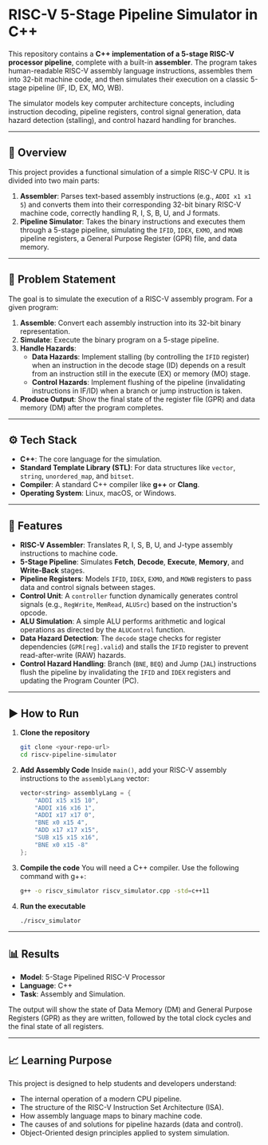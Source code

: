 # RISC-V 5-Stage Pipeline Simulator in C++

This repository contains a **C++ implementation of a 5-stage RISC-V processor pipeline**, complete with a built-in **assembler**. The program takes human-readable RISC-V assembly language instructions, assembles them into 32-bit machine code, and then simulates their execution on a classic 5-stage pipeline (IF, ID, EX, MO, WB).

The simulator models key computer architecture concepts, including instruction decoding, pipeline registers, control signal generation, data hazard detection (stalling), and control hazard handling for branches.

---

## 📘 Overview

This project provides a functional simulation of a simple RISC-V CPU. It is divided into two main parts:

1.  **Assembler**: Parses text-based assembly instructions (e.g., `ADDI x1 x1 5`) and converts them into their corresponding 32-bit binary RISC-V machine code, correctly handling R, I, S, B, U, and J formats.
2.  **Pipeline Simulator**: Takes the binary instructions and executes them through a 5-stage pipeline, simulating the `IFID`, `IDEX`, `EXMO`, and `MOWB` pipeline registers, a General Purpose Register (GPR) file, and data memory.

---

## 🧠 Problem Statement

The goal is to simulate the execution of a RISC-V assembly program. For a given program:

1.  **Assemble**: Convert each assembly instruction into its 32-bit binary representation.
2.  **Simulate**: Execute the binary program on a 5-stage pipeline.
3.  **Handle Hazards**:
    -   **Data Hazards**: Implement stalling (by controlling the `IFID` register) when an instruction in the decode stage (ID) depends on a result from an instruction still in the execute (EX) or memory (MO) stage.
    -   **Control Hazards**: Implement flushing of the pipeline (invalidating instructions in IF/ID) when a branch or jump instruction is taken.
4.  **Produce Output**: Show the final state of the register file (GPR) and data memory (DM) after the program completes.

---

## ⚙️ Tech Stack

-   **C++**: The core language for the simulation.
-   **Standard Template Library (STL)**: For data structures like `vector`, `string`, `unordered_map`, and `bitset`.
-   **Compiler**: A standard C++ compiler like **g++** or **Clang**.
-   **Operating System**: Linux, macOS, or Windows.

---

## 🚀 Features

-   **RISC-V Assembler**: Translates R, I, S, B, U, and J-type assembly instructions to machine code.
-   **5-Stage Pipeline**: Simulates **Fetch**, **Decode**, **Execute**, **Memory**, and **Write-Back** stages.
-   **Pipeline Registers**: Models `IFID`, `IDEX`, `EXMO`, and `MOWB` registers to pass data and control signals between stages.
-   **Control Unit**: A `controller` function dynamically generates control signals (e.g., `RegWrite`, `MemRead`, `ALUSrc`) based on the instruction's opcode.
-   **ALU Simulation**: A simple ALU performs arithmetic and logical operations as directed by the `ALUControl` function.
-   **Data Hazard Detection**: The `decode` stage checks for register dependencies (`GPR[reg].valid`) and stalls the `IFID` register to prevent read-after-write (RAW) hazards.
-   **Control Hazard Handling**: Branch (`BNE`, `BEQ`) and Jump (`JAL`) instructions flush the pipeline by invalidating the `IFID` and `IDEX` registers and updating the Program Counter (PC).

---

## ▶️ How to Run

1.  **Clone the repository**
    ```bash
    git clone <your-repo-url>
    cd riscv-pipeline-simulator
    ```

2.  **Add Assembly Code**
    Inside `main()`, add your RISC-V assembly instructions to the `assemblyLang` vector:
    ```cpp
    vector<string> assemblyLang = {
        "ADDI x15 x15 10",
        "ADDI x16 x16 1",
        "ADDI x17 x17 0",
        "BNE x0 x15 4",
        "ADD x17 x17 x15",
        "SUB x15 x15 x16",
        "BNE x0 x15 -8"
    };
    ```

3.  **Compile the code**
    You will need a C++ compiler. Use the following command with g++:
    ```bash
    g++ -o riscv_simulator riscv_simulator.cpp -std=c++11
    ```

4.  **Run the executable**
    ```bash
    ./riscv_simulator
    ```

---

## 📊 Results

-   **Model**: 5-Stage Pipelined RISC-V Processor
-   **Language**: C++
-   **Task**: Assembly and Simulation.

The output will show the state of Data Memory (DM) and General Purpose Registers (GPR) as they are written, followed by the total clock cycles and the final state of all registers.

---

## 📈 Learning Purpose

This project is designed to help students and developers understand:
-   The internal operation of a modern CPU pipeline.
-   The structure of the RISC-V Instruction Set Architecture (ISA).
-   How assembly language maps to binary machine code.
-   The causes of and solutions for pipeline hazards (data and control).
-   Object-Oriented design principles applied to system simulation.
